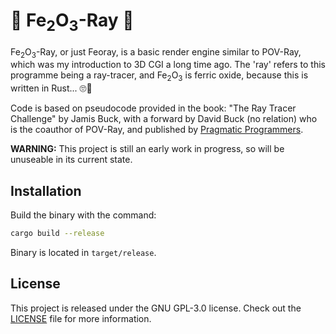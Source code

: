 # :crab: Fe<sub>2</sub>O<sub>3</sub>-Ray :crab:

Fe<sub>2</sub>O<sub>3</sub>-Ray, or just Feoray, is a basic render engine similar to POV-Ray, which was my introduction to 3D CGI a long time ago. The 'ray' refers to this programme being a ray-tracer, and Fe<sub>2</sub>O<sub>3</sub> is ferric oxide, because this is written in Rust... :roll_eyes::facepalm:

Code is based on pseudocode provided in the book: "The Ray Tracer Challenge" by Jamis Buck, with a forward by David Buck (no relation) who is the coauthor of POV-Ray, and published by [Pragmatic Programmers](https://pragprog.com/titles/jbtracer/the-ray-tracer-challenge/).

**WARNING:** This project is still an early work in progress, so will be unuseable in its current state.

## Installation

Build the binary with the command:
```bash
cargo build --release
```

Binary is located in `target/release`.

## License

This project is released under the GNU GPL-3.0 license. Check out the [LICENSE](LICENSE) file for more information.
